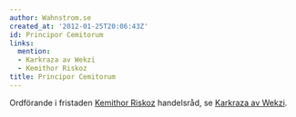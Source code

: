 ```yaml
---
author: Wahnstrom.se
created_at: '2012-01-25T20:06:43Z'
id: Principor Cemitorum
links:
  mention:
  - Karkraza av Wekzi
  - Kemithor Riskoz
title: Principor Cemitorum
---
```


Ordförande i fristaden [Kemithor Riskoz] handelsråd, se [Karkraza av Wekzi].

  [Kemithor Riskoz]: Kemithor_Riskoz
  [Karkraza av Wekzi]: Karkraza_av_Wekzi